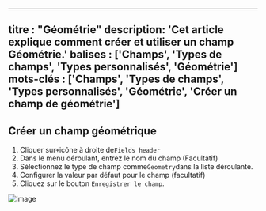 ***

titre : "Géométrie"
description: 'Cet article explique comment créer et utiliser un champ Géométrie.'
balises : \['Champs', 'Types de champs', 'Types personnalisés', 'Géométrie']
mots-clés : \['Champs', 'Types de champs', 'Types personnalisés', 'Géométrie', 'Créer un champ de géométrie']
-------------------------------------------------------------------------------------------------------------

## Créer un champ géométrique

1. Cliquer sur`+`icône à droite de`Fields header`
2. Dans le menu déroulant, entrez le nom du champ (Facultatif)
3. Sélectionnez le type de champ comme`Geometry`dans la liste déroulante.
4. Configurer la valeur par défaut pour le champ (facultatif)
5. Cliquez sur le bouton `Enregistrer le champ`.

![image](/img/v2/fields/types/geometry.png)
